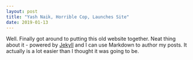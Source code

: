 ```yaml
---
layout: post
title: "Yash Naik, Horrible Cop, Launches Site"
date: 2019-01-13
---
```


Well. Finally got around to putting this old website together. Neat thing about it - powered by [Jekyll](http://jekyllrb.com) and I can use Markdown to author my posts. It actually is a lot easier than I thought it was going to be.
